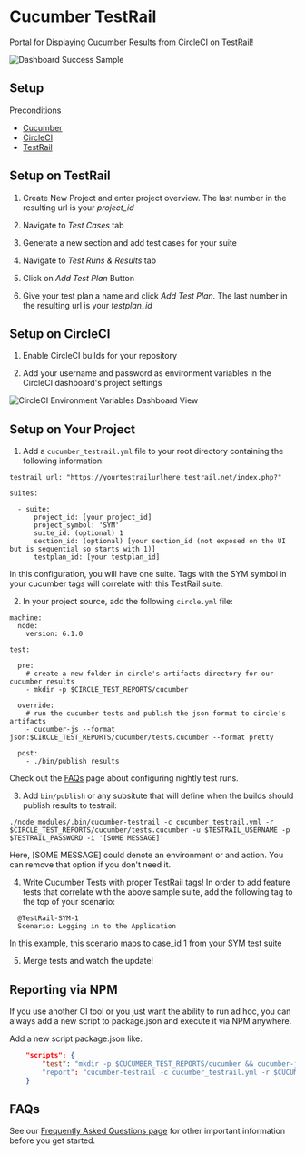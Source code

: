 # Cucumber TestRail

Portal for Displaying Cucumber Results from CircleCI on TestRail!

<img alt= "Dashboard Success Sample" src="images/success.png"/>

## Setup

Preconditions

* [Cucumber](https://cucumber.io/docs#cucumber-implementations)
* [CircleCI](https://circleci.com/dashboard)
* [TestRail](http://www.gurock.com/testrail/)

Setup on TestRail
--

1) Create New Project and enter project overview. The last number in the resulting url is your *project_id*

2) Navigate to *Test Cases* tab

3) Generate a new section and add test cases for your suite

4) Navigate to *Test Runs & Results* tab

5) Click on *Add Test Plan* Button

6) Give your test plan a name and click *Add Test Plan*. The last number in the resulting url is your *testplan_id*

Setup on CircleCI
--

1) Enable CircleCI builds for your repository

2) Add your username and password as environment variables in the CircleCI dashboard's project settings

<img alt="CircleCI Environment Variables Dashboard View" src="images/circle_env.png"/>


Setup on Your Project
--

1) Add a `cucumber_testrail.yml` file to your root directory containing the following information:
  ```
  testrail_url: "https://yourtestrailurlhere.testrail.net/index.php?"

  suites:

    - suite:
        project_id: [your project_id]
        project_symbol: 'SYM'
        suite_id: (optional) 1
        section_id: (optional) [your section_id (not exposed on the UI but is sequential so starts with 1)]
        testplan_id: [your testplan_id]
  ```
  In this configuration, you will have one suite. Tags with the SYM symbol in your cucumber tags will correlate with this TestRail suite.

2) In your project source, add the following `circle.yml` file:
  ```
  machine:
    node:
      version: 6.1.0

  test:

    pre:
      # create a new folder in circle's artifacts directory for our cucumber results
      - mkdir -p $CIRCLE_TEST_REPORTS/cucumber

    override:
      # run the cucumber tests and publish the json format to circle's artifacts
      - cucumber-js --format json:$CIRCLE_TEST_REPORTS/cucumber/tests.cucumber --format pretty

    post:
      - ./bin/publish_results
  ```
  Check out the [FAQs](/FAQs.md) page about configuring nightly test runs.

3) Add `bin/publish` or any subsitute that will define when the builds should publish results to testrail:
  ```
  ./node_modules/.bin/cucumber-testrail -c cucumber_testrail.yml -r $CIRCLE_TEST_REPORTS/cucumber/tests.cucumber -u $TESTRAIL_USERNAME -p $TESTRAIL_PASSWORD -i '[SOME MESSAGE]'
  ```
  Here, [SOME MESSAGE] could denote an environment or and action. You can remove that option if you don't need it.

4) Write Cucumber Tests with proper TestRail tags!
  In order to add feature tests that correlate with the above sample suite, add the following tag to the top of your scenario:
  ```
    @TestRail-SYM-1
    Scenario: Logging in to the Application
  ```
  In this example, this scenario maps to case_id 1 from your SYM test suite

5) Merge tests and watch the update!


Reporting via NPM
-----------------
If you use another CI tool or you just want the ability to run ad hoc, you can always add a new script to package.json
and execute it via NPM anywhere.

Add a new script package.json like:
```json
    "scripts": {
        "test": "mkdir -p $CUCUMBER_TEST_REPORTS/cucumber && cucumber-js --format json:$CIRCLE_TEST_REPORTS/cucumber/tests.cucumber"
        "report": "cucumber-testrail -c cucumber_testrail.yml -r $CUCUMBER_TEST_REPORTS/cucumber/tests.cucumber -u $TESTRAIL_USERNAME -p $TESTRAIL_PASSWORD"
    }

```

FAQs
--

See our [Frequently Asked Questions page](/FAQs.md) for other important information before you get started.
